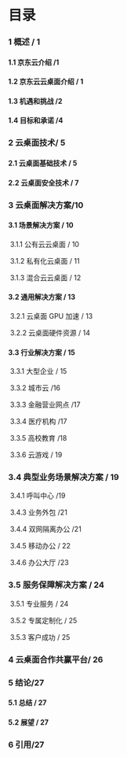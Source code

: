 # 目录

### 1 概述 / 1

####           1.1 京东云介绍 /1

####           1.2 京东云云桌面介绍 / 1

#### 1.3 机遇和挑战 /2

####           1.4 目标和承诺 /4

### 2 云桌面技术/ 5

####           2.1 云桌面基础技术 / 5

####           2.2 云桌面安全技术 / 7

### 3 云桌面解决方案/10

####           3.1 场景解决方案 / 10

​          3.1.1 公有云云桌面 / 10

​          3.1.2 私有化云桌面 / 11

​          3.1.3 混合云云桌面 / 12

####           3.2  通用解决方案 / 13

​          3.2.1 云桌面 GPU 加速 / 13

​          3.2.2 云桌面硬件资源 / 14

####           3.3 行业解决方案 / 15

​          3.3.1 大型企业 / 15

​          3.3.2 城市云 /16

​          3.3.3 金融营业网点 /17

​          3.3.4 医疗机构 /17

​          3.3.5 高校教育 /18

​          3.3.6 云游戏 / 19

###           3.4 典型业务场景解决方案 / 19

​          3.4.1 呼叫中心 /19

​          3.4.3 业务外包 /21

​          3.4.4 双网隔离办公 /21

​          3.4.5 移动办公 / 22

​          3.4.6 办公大厅 /23

###           3.5 服务保障解决方案 / 24

​          3.5.1 专业服务 / 24

​          3.5.2 专属定制化 / 25

​          3.5.3 客户成功 / 25

### 4 云桌面合作共赢平台/ 26

### 5 结论/27

####           5.1 总结 / 27

####           5.2 展望 / 27

### 6 引用/27